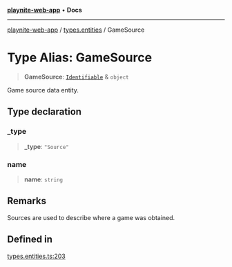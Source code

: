 [**playnite-web-app**](../../README.md) • **Docs**

***

[playnite-web-app](../../README.md) / [types.entities](../README.md) / GameSource

# Type Alias: GameSource

> **GameSource**: [`Identifiable`](Identifiable.md) & `object`

Game source data entity.

## Type declaration

### \_type

> **\_type**: `"Source"`

### name

> **name**: `string`

## Remarks

Sources are used to describe where a game was obtained.

## Defined in

[types.entities.ts:203](https://github.com/andrew-codes/playnite-web/blob/db12885cca3694adf6b8d4da5975cfb94539be46/apps/playnite-web/src/server/data/types.entities.ts#L203)
